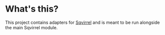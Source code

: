 # What's this?

This project contains adapters for [Sqvirrel](https://github.com/raybergholm/sqvirrel-adapters) and is meant to be run alongside the main Sqvirrel module.